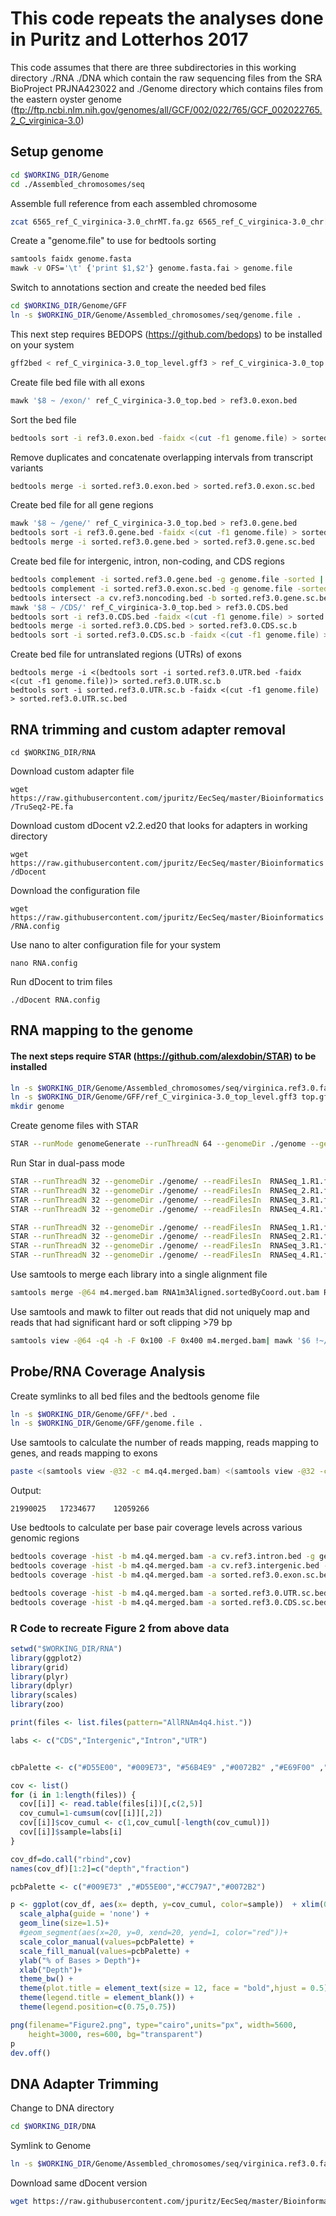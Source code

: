 # This code repeats the analyses done in Puritz and Lotterhos 2017


This code assumes that there are three subdirectories in this working directory
./RNA ./DNA which contain the raw sequencing files from the SRA BioProject PRJNA423022 and 
./Genome directory which contains files from the eastern oyster genome 
(ftp://ftp.ncbi.nlm.nih.gov/genomes/all/GCF/002/022/765/GCF_002022765.2_C_virginica-3.0)

## Setup genome
```bash
cd $WORKING_DIR/Genome
cd ./Assembled_chromosomes/seq
```
Assemble full reference from each assembled chromosome
```bash
zcat 6565_ref_C_virginica-3.0_chrMT.fa.gz 6565_ref_C_virginica-3.0_chr[0-9]*.fa.gz | sed 's/ref|//g' | sed 's/| Crass/  Crass/g' > genome.fasta
```
Create a "genome.file" to use for bedtools sorting
```bash
samtools faidx genome.fasta
mawk -v OFS='\t' {'print $1,$2'} genome.fasta.fai > genome.file
```
Switch to annotations section and create the needed bed files
```bash
cd $WORKING_DIR/Genome/GFF
ln -s $WORKING_DIR/Genome/Assembled_chromosomes/seq/genome.file .
```
This next step requires BEDOPS (https://github.com/bedops) to be installed on your system
```bash
gff2bed < ref_C_virginica-3.0_top_level.gff3 > ref_C_virginica-3.0_top.bed
```
Create file bed file with all exons
```bash
mawk '$8 ~ /exon/' ref_C_virginica-3.0_top.bed > ref3.0.exon.bed
```
Sort the bed file
```bash
bedtools sort -i ref3.0.exon.bed -faidx <(cut -f1 genome.file) > sorted.ref3.0.exon.bed
```
Remove duplicates and concatenate overlapping intervals from transcript variants
```bash
bedtools merge -i sorted.ref3.0.exon.bed > sorted.ref3.0.exon.sc.bed
```
Create bed file for all gene regions
```bash
mawk '$8 ~ /gene/' ref_C_virginica-3.0_top.bed > ref3.0.gene.bed
bedtools sort -i ref3.0.gene.bed -faidx <(cut -f1 genome.file) > sorted.ref3.0.gene.bed
bedtools merge -i sorted.ref3.0.gene.bed > sorted.ref3.0.gene.sc.bed
```
Create bed file for intergenic, intron, non-coding, and CDS regions
```bash
bedtools complement -i sorted.ref3.0.gene.bed -g genome.file -sorted | bedtools subtract -b sorted.ref3.0.exon.sc.bed -a - > cv.ref3.intergenic.bed
bedtools complement -i sorted.ref3.0.exon.sc.bed -g genome.file -sorted > cv.ref3.noncoding.bed
bedtools intersect -a cv.ref3.noncoding.bed -b sorted.ref3.0.gene.sc.bed -sorted > cv.ref3.intron.bed
mawk '$8 ~ /CDS/' ref_C_virginica-3.0_top.bed > ref3.0.CDS.bed
bedtools sort -i ref3.0.CDS.bed -faidx <(cut -f1 genome.file) > sorted.ref3.0.CDS.bed
bedtools merge -i sorted.ref3.0.CDS.bed > sorted.ref3.0.CDS.sc.b
bedtools sort -i sorted.ref3.0.CDS.sc.b -faidx <(cut -f1 genome.file) > sorted.ref3.0.CDS.sc.bed
```
Create bed file for untranslated regions (UTRs) of exons

```bashbedtools subtract -a sorted.ref3.0.exon.bed -b sorted.ref3.0.CDS.bed -g genome.file -sorted > sorted.ref3.0.UTR.bed
bedtools merge -i <(bedtools sort -i sorted.ref3.0.UTR.bed -faidx <(cut -f1 genome.file))> sorted.ref3.0.UTR.sc.b
bedtools sort -i sorted.ref3.0.UTR.sc.b -faidx <(cut -f1 genome.file) > sorted.ref3.0.UTR.sc.bed
```
## RNA trimming and custom adapter removal

`cd $WORKING_DIR/RNA`

Download custom adapter file

`wget https://raw.githubusercontent.com/jpuritz/EecSeq/master/Bioinformatics/TruSeq2-PE.fa`

Download custom dDocent v2.2.ed20 that looks for adapters in working directory

`wget https://raw.githubusercontent.com/jpuritz/EecSeq/master/Bioinformatics/dDocent`

Download the configuration file

`wget https://raw.githubusercontent.com/jpuritz/EecSeq/master/Bioinformatics/RNA.config`

Use nano to alter configuration file for your system

`nano RNA.config`

Run dDocent to trim files

`./dDocent RNA.config`

## RNA mapping to the genome

#### The next steps require STAR (https://github.com/alexdobin/STAR) to be installed 
```bash
ln -s $WORKING_DIR/Genome/Assembled_chromosomes/seq/virginica.ref3.0.fasta reference.fasta
ln -s $WORKING_DIR/Genome/GFF/ref_C_virginica-3.0_top_level.gff3 top.gff
mkdir genome
```
Create genome files with STAR
```bash
STAR --runMode genomeGenerate --runThreadN 64 --genomeDir ./genome --genomeFastaFiles reference.fasta --sjdbGTFfile top.gff --sjdbGTFtagExonParentTranscript Parent--sjdbOverhang 149
```
Run Star in dual-pass mode
```bash
STAR --runThreadN 32 --genomeDir ./genome/ --readFilesIn  RNASeq_1.R1.fq.gz RNASeq_1.R2.fq.gz  --outFilterMatchNminOverLread 0.17 --outFilterScoreMinOverLread 0.17 --outSAMmapqUnique 40 --outSAMtype BAM SortedByCoordinate --outFileNamePrefix RNA1m2  --readFilesCommand zcat
STAR --runThreadN 32 --genomeDir ./genome/ --readFilesIn  RNASeq_2.R1.fq.gz RNASeq_2.R2.fq.gz  --outFilterMatchNminOverLread 0.17 --outFilterScoreMinOverLread 0.17 --outSAMmapqUnique 40 --outSAMtype BAM SortedByCoordinate --outFileNamePrefix RNA2m2  --readFilesCommand zcat
STAR --runThreadN 32 --genomeDir ./genome/ --readFilesIn  RNASeq_3.R1.fq.gz RNASeq_3.R2.fq.gz  --outFilterMatchNminOverLread 0.17 --outFilterScoreMinOverLread 0.17 --outSAMmapqUnique 40 --outSAMtype BAM SortedByCoordinate --outFileNamePrefix RNA3m2  --readFilesCommand zcat
STAR --runThreadN 32 --genomeDir ./genome/ --readFilesIn  RNASeq_4.R1.fq.gz RNASeq_4.R2.fq.gz  --outFilterMatchNminOverLread 0.17 --outFilterScoreMinOverLread 0.17 --outSAMmapqUnique 40 --outSAMtype BAM SortedByCoordinate --outFileNamePrefix RNA4m2  --readFilesCommand zcat
```
```bash
STAR --runThreadN 32 --genomeDir ./genome/ --readFilesIn  RNASeq_1.R1.fq.gz RNASeq_1.R2.fq.gz  --outFilterMatchNminOverLread 0.17 --outFilterScoreMinOverLread 0.17 --outSAMmapqUnique 40 --outSAMtype BAM SortedByCoordinate --outFileNamePrefix RNA1m3  --readFilesCommand zcat --sjdbFileChrStartEnd ./RNA1m2SJ.out.tab ./RNA2m2SJ.out.tab ./RNA3m2SJ.out.tab ./RNA4m2SJ.out.tab
STAR --runThreadN 32 --genomeDir ./genome/ --readFilesIn  RNASeq_2.R1.fq.gz RNASeq_2.R2.fq.gz  --outFilterMatchNminOverLread 0.17 --outFilterScoreMinOverLread 0.17 --outSAMmapqUnique 40 --outSAMtype BAM SortedByCoordinate --outFileNamePrefix RNA2m3  --readFilesCommand zcat --sjdbFileChrStartEnd ./RNA1m2SJ.out.tab ./RNA2m2SJ.out.tab ./RNA3m2SJ.out.tab ./RNA4m2SJ.out.tab
STAR --runThreadN 32 --genomeDir ./genome/ --readFilesIn  RNASeq_3.R1.fq.gz RNASeq_3.R2.fq.gz  --outFilterMatchNminOverLread 0.17 --outFilterScoreMinOverLread 0.17 --outSAMmapqUnique 40 --outSAMtype BAM SortedByCoordinate --outFileNamePrefix RNA3m3  --readFilesCommand zcat --sjdbFileChrStartEnd ./RNA1m2SJ.out.tab ./RNA2m2SJ.out.tab ./RNA3m2SJ.out.tab ./RNA4m2SJ.out.tab
STAR --runThreadN 32 --genomeDir ./genome/ --readFilesIn  RNASeq_4.R1.fq.gz RNASeq_4.R2.fq.gz  --outFilterMatchNminOverLread 0.17 --outFilterScoreMinOverLread 0.17 --outSAMmapqUnique 40 --outSAMtype BAM SortedByCoordinate --outFileNamePrefix RNA4m3  --readFilesCommand zcat --sjdbFileChrStartEnd ./RNA1m2SJ.out.tab ./RNA2m2SJ.out.tab ./RNA3m2SJ.out.tab ./RNA4m2SJ.out.tab
```
Use samtools to merge each library into a single alignment file
```bash
samtools merge -@64 m4.merged.bam RNA1m3Aligned.sortedByCoord.out.bam RNA2m3Aligned.sortedByCoord.out.bam RNA3m3Aligned.sortedByCoord.out.bam RNA4m3Aligned.sortedByCoord.out.bam
```
Use samtools and mawk to filter out reads that did not uniquely map and reads that had significant hard or soft clipping >79 bp
```bash
samtools view -@64 -q4 -h -F 0x100 -F 0x400 m4.merged.bam| mawk '$6 !~/[8-9].[SH]/ && $6 !~ /[1-9][0-9].[SH]/' | samtools view -b > m4.q4.merged.bam
```

## Probe/RNA Coverage Analysis

Create symlinks to all bed files and the bedtools genome file
```bash
ln -s $WORKING_DIR/Genome/GFF/*.bed .
ln -s $WORKING_DIR/Genome/GFF/genome.file .
```
Use samtools to calculate the number of reads mapping, reads mapping to genes, and reads mapping to exons
```bash
paste <(samtools view -@32 -c m4.q4.merged.bam) <(samtools view -@32 -c -L sorted.ref3.0.gene.bed m4.q4.merged.bam) <(samtools view -@32 -c -L sorted.ref3.0.exon.sc.bed m4.q4.merged.bam)
```
Output:

`21990025	17234677	12059266`

Use bedtools to calculate per base pair coverage levels across various genomic regions
```bash
bedtools coverage -hist -b m4.q4.merged.bam -a cv.ref3.intron.bed -g genome.file -sorted  -split | grep ^all > AllRNAm4q4.hist.AllIntron.all.split.txt
bedtools coverage -hist -b m4.q4.merged.bam -a cv.ref3.intergenic.bed -g genome.file -sorted -split | grep ^all > AllRNAm4q4.hist.AllIntergenic.all.split.txt
bedtools coverage -hist -b m4.q4.merged.bam -a sorted.ref3.0.exon.sc.bed -g genome.file -sorted  -split | grep ^all > AllRNAm4q4.hist.AllExon.all.split.txt

bedtools coverage -hist -b m4.q4.merged.bam -a sorted.ref3.0.UTR.sc.bed -g genome.file -sorted  -split | grep ^all > AllRNAm4q4.hist.allUTR.all.split.txt
bedtools coverage -hist -b m4.q4.merged.bam -a sorted.ref3.0.CDS.sc.bed -g genome.file -sorted  -split | grep ^all > AllRNAm4q4.hist.AllCDS.all.split.txt
```

### R Code to recreate Figure 2 from above data

```R
setwd("$WORKING_DIR/RNA")
library(ggplot2)
library(grid)
library(plyr)
library(dplyr)
library(scales)
library(zoo)

print(files <- list.files(pattern="AllRNAm4q4.hist."))

labs <- c("CDS","Intergenic","Intron","UTR")


cbPalette <- c("#D55E00", "#009E73", "#56B4E9" ,"#0072B2" ,"#E69F00" ,"#F0E442" ,"#999999" ,"#CC79A7","#7570B3")

cov <- list()
for (i in 1:length(files)) {
  cov[[i]] <- read.table(files[i])[,c(2,5)]
  cov_cumul=1-cumsum(cov[[i]][,2])
  cov[[i]]$cov_cumul <- c(1,cov_cumul[-length(cov_cumul)])
  cov[[i]]$sample=labs[i]
}

cov_df=do.call("rbind",cov)
names(cov_df)[1:2]=c("depth","fraction")

pcbPalette <- c("#009E73" ,"#D55E00","#CC79A7","#0072B2")

p <- ggplot(cov_df, aes(x= depth, y=cov_cumul, color=sample))  + xlim(0,100)+
  scale_alpha(guide = 'none') +
  geom_line(size=1.5)+ 
  #geom_segment(aes(x=20, y=0, xend=20, yend=1, color="red"))+
  scale_color_manual(values=pcbPalette) +
  scale_fill_manual(values=pcbPalette) +
  ylab("% of Bases > Depth")+
  xlab("Depth")+
  theme_bw() +
  theme(plot.title = element_text(size = 12, face = "bold",hjust = 0.5)) +
  theme(legend.title = element_blank()) + 
  theme(legend.position=c(0.75,0.75))

png(filename="Figure2.png", type="cairo",units="px", width=5600, 
    height=3000, res=600, bg="transparent")
p
dev.off()
```
## DNA Adapter Trimming

Change to DNA directory
```bash
cd $WORKING_DIR/DNA
```
Symlink to Genome
```bash
ln -s $WORKING_DIR/Genome/Assembled_chromosomes/seq/virginica.ref3.0.fasta reference.fasta
```
Download same dDocent version
```bash
wget https://raw.githubusercontent.com/jpuritz/EecSeq/master/Bioinformatics/dDocent_ngs.sh
```

